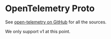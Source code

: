 # OpenTelemetry Proto

See [open-telemetry on GitHub](https://github.com/open-telemetry/opentelemetry-proto) for all the sources.

We only support v1 at this point.
